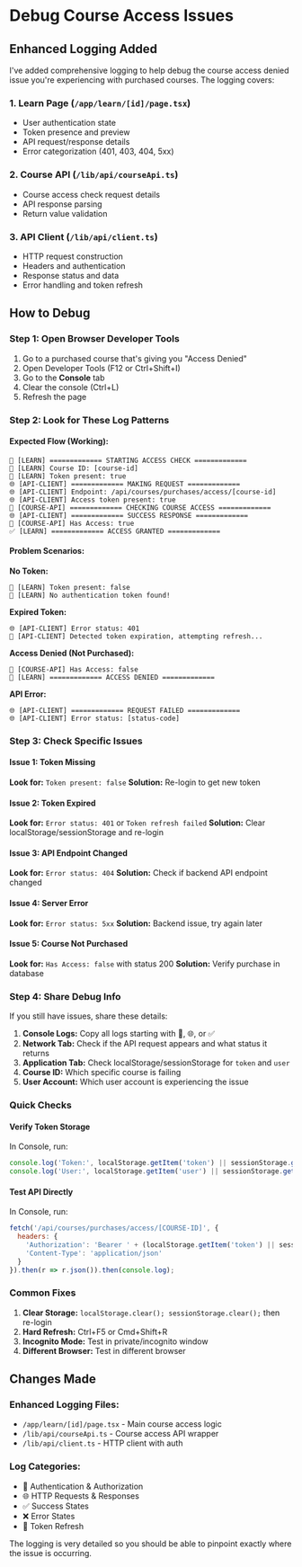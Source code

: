 # Debug Course Access Issues

## Enhanced Logging Added

I've added comprehensive logging to help debug the course access denied issue you're experiencing with purchased courses. The logging covers:

### 1. Learn Page (`/app/learn/[id]/page.tsx`)
- User authentication state
- Token presence and preview
- API request/response details
- Error categorization (401, 403, 404, 5xx)

### 2. Course API (`/lib/api/courseApi.ts`)
- Course access check request details
- API response parsing
- Return value validation

### 3. API Client (`/lib/api/client.ts`)
- HTTP request construction
- Headers and authentication
- Response status and data
- Error handling and token refresh

## How to Debug

### Step 1: Open Browser Developer Tools
1. Go to a purchased course that's giving you "Access Denied"
2. Open Developer Tools (F12 or Ctrl+Shift+I)
3. Go to the **Console** tab
4. Clear the console (Ctrl+L)
5. Refresh the page

### Step 2: Look for These Log Patterns

#### Expected Flow (Working):
```
🔐 [LEARN] ============= STARTING ACCESS CHECK =============
🔐 [LEARN] Course ID: [course-id]
🔐 [LEARN] Token present: true
🌐 [API-CLIENT] ============= MAKING REQUEST =============
🌐 [API-CLIENT] Endpoint: /api/courses/purchases/access/[course-id]
🌐 [API-CLIENT] Access token present: true
🔐 [COURSE-API] ============= CHECKING COURSE ACCESS =============
🌐 [API-CLIENT] ============= SUCCESS RESPONSE =============
🔐 [COURSE-API] Has Access: true
✅ [LEARN] ============= ACCESS GRANTED =============
```

#### Problem Scenarios:

**No Token:**
```
🔐 [LEARN] Token present: false
🔐 [LEARN] No authentication token found!
```

**Expired Token:**
```
🌐 [API-CLIENT] Error status: 401
🔄 [API-CLIENT] Detected token expiration, attempting refresh...
```

**Access Denied (Not Purchased):**
```
🔐 [COURSE-API] Has Access: false
🚫 [LEARN] ============= ACCESS DENIED =============
```

**API Error:**
```
🌐 [API-CLIENT] ============= REQUEST FAILED =============
🌐 [API-CLIENT] Error status: [status-code]
```

### Step 3: Check Specific Issues

#### Issue 1: Token Missing
**Look for:** `Token present: false`
**Solution:** Re-login to get new token

#### Issue 2: Token Expired
**Look for:** `Error status: 401` or `Token refresh failed`
**Solution:** Clear localStorage/sessionStorage and re-login

#### Issue 3: API Endpoint Changed
**Look for:** `Error status: 404`
**Solution:** Check if backend API endpoint changed

#### Issue 4: Server Error
**Look for:** `Error status: 5xx`
**Solution:** Backend issue, try again later

#### Issue 5: Course Not Purchased
**Look for:** `Has Access: false` with status 200
**Solution:** Verify purchase in database

### Step 4: Share Debug Info

If you still have issues, share these details:

1. **Console Logs:** Copy all logs starting with 🔐, 🌐, or ✅
2. **Network Tab:** Check if the API request appears and what status it returns
3. **Application Tab:** Check localStorage/sessionStorage for `token` and `user`
4. **Course ID:** Which specific course is failing
5. **User Account:** Which user account is experiencing the issue

### Quick Checks

#### Verify Token Storage
In Console, run:
```javascript
console.log('Token:', localStorage.getItem('token') || sessionStorage.getItem('token'));
console.log('User:', localStorage.getItem('user') || sessionStorage.getItem('user'));
```

#### Test API Directly
In Console, run:
```javascript
fetch('/api/courses/purchases/access/[COURSE-ID]', {
  headers: {
    'Authorization': 'Bearer ' + (localStorage.getItem('token') || sessionStorage.getItem('token')),
    'Content-Type': 'application/json'
  }
}).then(r => r.json()).then(console.log);
```

### Common Fixes

1. **Clear Storage:** `localStorage.clear(); sessionStorage.clear();` then re-login
2. **Hard Refresh:** Ctrl+F5 or Cmd+Shift+R
3. **Incognito Mode:** Test in private/incognito window
4. **Different Browser:** Test in different browser

## Changes Made

### Enhanced Logging Files:
- `/app/learn/[id]/page.tsx` - Main course access logic
- `/lib/api/courseApi.ts` - Course access API wrapper
- `/lib/api/client.ts` - HTTP client with auth

### Log Categories:
- 🔐 Authentication & Authorization
- 🌐 HTTP Requests & Responses  
- ✅ Success States
- ❌ Error States
- 🔄 Token Refresh

The logging is very detailed so you should be able to pinpoint exactly where the issue is occurring.
